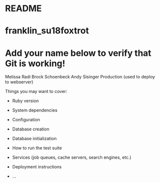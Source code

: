 # README
# franklin_su18foxtrot
# Add your name below to verify that Git is working!

Melissa Radi
Brock Schoenbeck
Andy Sisinger
Production (used to deploy to webserver)

Things you may want to cover:

* Ruby version

* System dependencies

* Configuration

* Database creation

* Database initialization

* How to run the test suite

* Services (job queues, cache servers, search engines, etc.)

* Deployment instructions

* ...
